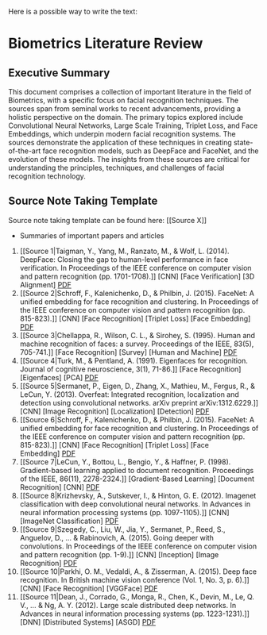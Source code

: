 Here is a possible way to write the text:

# Biometrics Literature Review

## Executive Summary
This document comprises a collection of important literature in the field of Biometrics, with a specific focus on facial recognition techniques. The sources span from seminal works to recent advancements, providing a holistic perspective on the domain. The primary topics explored include Convolutional Neural Networks, Large Scale Training, Triplet Loss, and Face Embeddings, which underpin modern facial recognition systems. The sources demonstrate the application of these techniques in creating state-of-the-art face recognition models, such as DeepFace and FaceNet, and the evolution of these models. The insights from these sources are critical for understanding the principles, techniques, and challenges of facial recognition technology.

## Source Note Taking Template
Source note taking template can be found here: [[Source X]]

- Summaries of important papers and articles

1. [[Source 1|Taigman, Y., Yang, M., Ranzato, M., & Wolf, L. (2014). DeepFace: Closing the gap to human-level performance in face verification. In Proceedings of the IEEE conference on computer vision and pattern recognition (pp. 1701-1708).]] [CNN] [Face Verification] [3D Alignment] [PDF](https://www.cv-foundation.org/openaccess/content_cvpr_2014/papers/Taigman_DeepFace_Closing_the_2014_CVPR_paper.pdf)
2. [[Source 2|Schroff, F., Kalenichenko, D., & Philbin, J. (2015). FaceNet: A unified embedding for face recognition and clustering. In Proceedings of the IEEE conference on computer vision and pattern recognition (pp. 815-823).]] [CNN] [Face Recognition] [Triplet Loss] [Face Embedding] [PDF](https://www.cv-foundation.org/openaccess/content_cvpr_2015/papers/Schroff_FaceNet_A_Unified_2015_CVPR_paper.pdf)
3. [[Source 3|Chellappa, R., Wilson, C. L., & Sirohey, S. (1995). Human and machine recognition of faces: a survey. Proceedings of the IEEE, 83(5), 705-741.]] [Face Recognition] [Survey] [Human and Machine] [PDF](https://ieeexplore.ieee.org/document/381842)
4. [[Source 4|Turk, M., & Pentland, A. (1991). Eigenfaces for recognition. Journal of cognitive neuroscience, 3(1), 71-86.]] [Face Recognition] [Eigenfaces] [PCA] [PDF](https://www.mitpressjournals.org/doi/pdf/10.1162/jocn.1991.3.1.71)
5. [[Source 5|Sermanet, P., Eigen, D., Zhang, X., Mathieu, M., Fergus, R., & LeCun, Y. (2013). Overfeat: Integrated recognition, localization and detection using convolutional networks. arXiv preprint arXiv:1312.6229.]] [CNN] [Image Recognition] [Localization] [Detection] [PDF](https://arxiv.org/pdf/1312.6229.pdf)
6. [[Source 6|Schroff, F., Kalenichenko, D., & Philbin, J. (2015). FaceNet: A unified embedding for face recognition and clustering. In Proceedings of the IEEE conference on computer vision and pattern recognition (pp. 815-823).]] [CNN] [Face Recognition] [Triplet Loss] [Face Embedding] [PDF](https://www.cv-foundation.org/openaccess/content_cvpr_2015/papers/Schroff_FaceNet_A_Unified_2015_CVPR_paper.pdf)
7. [[Source 7|LeCun, Y., Bottou, L., Bengio, Y., & Haffner, P. (1998). Gradient-based learning applied to document recognition. Proceedings of the IEEE, 86(11), 2278-2324.]] [Gradient-Based Learning] [Document Recognition] [CNN] [PDF](https://ieeexplore.ieee.org/document/726791)
8. [[Source 8|Krizhevsky, A., Sutskever, I., & Hinton, G. E. (2012). Imagenet classification with deep convolutional neural networks. In Advances in neural information processing systems (pp. 1097-1105).]] [CNN] [ImageNet Classification] [PDF](https://papers.nips.cc/paper/2012/file/c399862d3b9d6b76c8436e924a68c45b-Paper.pdf)
9. [[Source 9|Szegedy, C., Liu, W., Jia, Y., Sermanet, P., Reed, S., Anguelov, D., … & Rabinovich, A. (2015). Going deeper with convolutions. In Proceedings of the IEEE conference on computer vision and pattern recognition (pp. 1-9).]] [CNN] [Inception] [Image Recognition] [PDF](https://www.cv-foundation.org/openaccess/content_cvpr_2015/papers/Szegedy_Going_Deeper_With_2015_CVPR_paper.pdf)
10. [[Source 10|Parkhi, O. M., Vedaldi, A., & Zisserman, A. (2015). Deep face recognition. In British machine vision conference (Vol. 1, No. 3, p. 6).]] [CNN] [Face Recognition] [VGGFace] [PDF](http://www.robots.ox.ac.uk/~vgg/publications/2015/Parkhi15/parkhi15.pdf)
11. [[Source 11|Dean, J., Corrado, G., Monga, R., Chen, K., Devin, M., Le, Q. V., … & Ng, A. Y. (2012). Large scale distributed deep networks. In Advances in neural information processing systems (pp. 1223-1231).]] [DNN] [Distributed Systems] [ASGD] [PDF](https://papers.nips.cc/paper/2012/file/6aca97005c68f1206823815f66102863-Paper.pdf)
